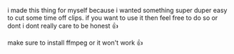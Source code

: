 i made this thing for myself because i wanted something super duper easy to cut some time off clips. if you want to use it then feel free to do so or dont i dont really care to be honest 👍

make sure to install ffmpeg or it won't work 👍
